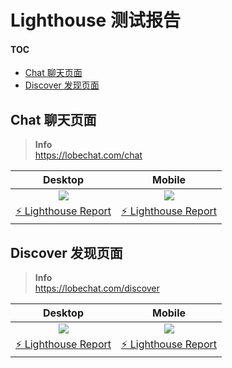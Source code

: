 # Lighthouse 测试报告

#### TOC

- [Chat 聊天页面](#chat-聊天页面)
- [Discover 发现页面](#discover-发现页面)

## Chat 聊天页面

> **Info**\
> <https://lobechat.com/chat>

|                   Desktop                    |                   Mobile                    |
| :------------------------------------------: | :-----------------------------------------: |
|              ![][chat-desktop]               |              ![][chat-mobile]               |
| [⚡️ Lighthouse Report][chat-desktop-report] | [⚡️ Lighthouse Report][chat-mobile-report] |

## Discover 发现页面

> **Info**\
> <https://lobechat.com/discover>

|                     Desktop                      |                     Mobile                      |
| :----------------------------------------------: | :---------------------------------------------: |
|              ![][discover-desktop]               |              ![][discover-mobile]               |
| [⚡️ Lighthouse Report][discover-desktop-report] | [⚡️ Lighthouse Report][discover-mobile-report] |

[chat-desktop]: https://raw.githubusercontent.com/lobehub/lobe-chat/lighthouse/lighthouse/chat/desktop/pagespeed.svg
[chat-desktop-report]: https://lobehub.github.io/lobe-chat/lighthouse/chat/desktop/lobechat_com_chat.html
[chat-mobile]: https://raw.githubusercontent.com/lobehub/lobe-chat/lighthouse/lighthouse/chat/mobile/pagespeed.svg
[chat-mobile-report]: https://lobehub.github.io/lobe-chat/lighthouse/chat/mobile/lobechat_com_chat.html
[discover-desktop]: https://raw.githubusercontent.com/lobehub/lobe-chat/lighthouse/lighthouse/discover/desktop/pagespeed.svg
[discover-desktop-report]: https://lobehub.github.io/lobe-chat/lighthouse/discover/desktop/lobechat_com_discover.html
[discover-mobile]: https://raw.githubusercontent.com/lobehub/lobe-chat/lighthouse/lighthouse/discover/mobile/pagespeed.svg
[discover-mobile-report]: https://lobehub.github.io/lobe-chat/lighthouse/discover/mobile/lobechat_com_discover.html
